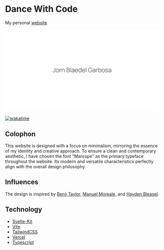 # Dance With Code

My personal [website](https://jorndoescode.lol)

![Cover Photo](./static/opengraph-image.png)

[![wakatime](https://wakatime.com/badge/user/41c7b3a0-cdec-4bfa-878d-91749cfc2273/project/024e355a-c602-447d-a697-a8ea8352bca8.svg)](https://wakatime.com/badge/user/41c7b3a0-cdec-4bfa-878d-91749cfc2273/project/024e355a-c602-447d-a697-a8ea8352bca8)

## Colophon

This website is designed with a focus on minimalism, mirroring the essence of my identity and creative approach. To ensure a clean and contemporary aesthetic, I have chosen the font "Manrope" as the primary typeface throughout the website. Its modern and versatile characteristics perfectly align with the overall design philosophy.

## Influences

The design is inspired by [Benji Taylor](https://benji.org), [Manuel Moreale](https://manuelmoreale.com/), and [Hayden Bleasel](https://haydenbleasel.com/).

## Technology

- [Svelte-Kit](https://kit.svelte.dev)
- [Vite](https://vitejs.dev)
- [TailwindCSS](https://tailwindcss.com)
- [Vercel](https://vercel.com)
- [Typescript](https://www.typescriptlang.org)
